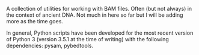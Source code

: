 A collection of utilities for working with BAM files. Often (but not always)
in the context of ancient DNA. Not much in here so far but I will be adding
more as the time goes.

In general, Python scripts have been developed for the most recent version
of Python 3 (version 3.5.1 at the time of writing) with the following dependencies:
pysam, pybedtools.
